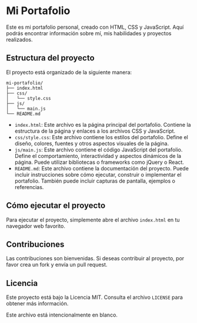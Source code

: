 # Mi Portafolio

Este es mi portafolio personal, creado con HTML, CSS y JavaScript. Aquí podrás encontrar información sobre mí, mis habilidades y proyectos realizados.

## Estructura del proyecto

El proyecto está organizado de la siguiente manera:

```
mi-portafolio/
├── index.html
├── css/
│   └── style.css
├── js/
│   └── main.js
└── README.md
```

- `index.html`: Este archivo es la página principal del portafolio. Contiene la estructura de la página y enlaces a los archivos CSS y JavaScript.
- `css/style.css`: Este archivo contiene los estilos del portafolio. Define el diseño, colores, fuentes y otros aspectos visuales de la página.
- `js/main.js`: Este archivo contiene el código JavaScript del portafolio. Define el comportamiento, interactividad y aspectos dinámicos de la página. Puede utilizar bibliotecas o frameworks como jQuery o React.
- `README.md`: Este archivo contiene la documentación del proyecto. Puede incluir instrucciones sobre cómo ejecutar, construir o implementar el portafolio. También puede incluir capturas de pantalla, ejemplos o referencias.

## Cómo ejecutar el proyecto

Para ejecutar el proyecto, simplemente abre el archivo `index.html` en tu navegador web favorito.

## Contribuciones

Las contribuciones son bienvenidas. Si deseas contribuir al proyecto, por favor crea un fork y envía un pull request.

## Licencia

Este proyecto está bajo la Licencia MIT. Consulta el archivo `LICENSE` para obtener más información.

Este archivo está intencionalmente en blanco.